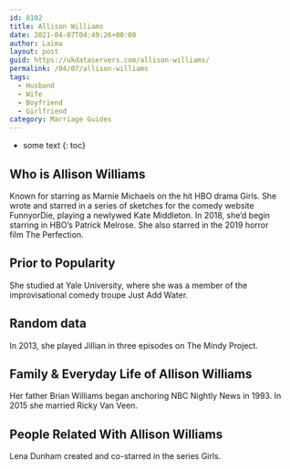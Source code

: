 ```yaml
---
id: 8102
title: Allison Williams
date: 2021-04-07T04:49:26+00:00
author: Laima
layout: post
guid: https://ukdataservers.com/allison-williams/
permalink: /04/07/allison-williams
tags:
  - Husband
  - Wife
  - Boyfriend
  - Girlfriend
category: Marriage Guides
---
```


* some text
{: toc}


## Who is Allison Williams
                  
                  
                  
Known for starring as Marnie Michaels on the hit HBO drama Girls. She wrote and starred in a series of sketches for the comedy website FunnyorDie, playing a newlywed Kate Middleton. In 2018, she&#8217;d begin starring in HBO&#8217;s Patrick Melrose. She also starred in the 2019 horror film The Perfection.
                  
              
            
              
            
                
                
                
## Prior to Popularity
                  
                  
                  
She studied at Yale University, where she was a member of the improvisational comedy troupe Just Add Water.
                  
              
            
              
            
                
                
                
## Random data
                  
                  
                  
In 2013, she played Jillian in three episodes on The Mindy Project.
                  
              
            
              
            
                
                
                
## Family & Everyday Life of Allison Williams
                  
                  
                  
Her father Brian Williams began anchoring NBC Nightly News in 1993. In 2015 she married Ricky Van Veen. 
                  
              
            
              
            
                
                
                
## People Related With Allison Williams
                  
                  
                  
Lena Dunham created and co-starred in the series Girls.
                  
              
            
              
            
                
              
            
              
              
            
            
              
            
          
          
          